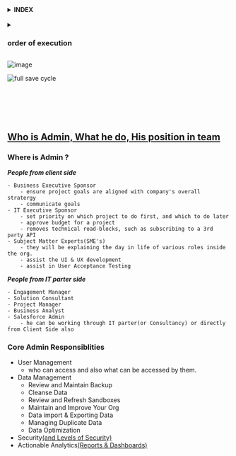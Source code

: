 
<details>
<summary>  <b> INDEX </b>  </summary>
<p>

---

- orgs
	- sandbox
	- production
	- developer edition
	- trailhead playground
	
- apps , app exchange
	- standard navigation
	- console navigation
	
- configuration & setup
	- salesforce platform basics
	- prepare org for users
	- user management
	- view and manage users
- Data security
	- control access to org
		- Restrict Login Hours and IP Ranges
	- control access to object
		- profiles
		- permission sets
			- Create New Users and Allow a User to Delete Accounts
		- permission set groups
	- control access to fields
	- control access to records
		- Sharing settings
			- OWD
			- define sharing rules
		- create a role hierarchy
		- manual sharing
		- filteration methods
			- restriction rules
			- scoping rules
- Object manager & Lightning App Builder
	- types of objects
	- types of objects relationships
		- look up (0,1 - many)
		- master details (1 - many)
		- junction object (many - many)
		- considerations for creating relationships
			- relationship limits ????
			- Converting relationship ????
				- lookup -> masterdetail
				- masterdetail -> lookup
			- self relationships ????
			- impact of relationships on objects
	- working with Schema Builder
- Fields
	- types of fields
	- feed tracking vs feed history tracking
	- implement roolup summary
	- validation rules
	- field dependencies
	- notes on changing field types ????

- Duplicate Rules & Matching rules

- Record types

- Customization
	- create and customize lightning apps
	- create and customize lightning record pages
		- compact layout
		- quick actions
		- create custom buttons and links
		- record types
	- create and customize list view
	
- Data Management
	- Data import wizard
	- Data loader

- Reports & dashboards
	- types of reports
	- report types
		- types of report types
	- access level for Reports and Dashboards folders
	
- Process Automation
	- declarative
		- Approval process
		- workflow
		- process
		- flow
	- programmatic
		- apex triggers
	

- Sales Cloud
	- account & contacts and their relationship
	- Leads & opportunity for lightning experience
		- lead conversion
		- selling as a team & splitting the credit
	- kanban view
	- creating price book & tracking product
	- Configure Quotes for Your Customers and Track Contracts
	- Campaigns
		- organising campaigns
		- reports on campaigns
	- creating sales process to edit opportunity picklist
	- customizing lead path
	- web to lead conversion

- Service Cloud
	- web to case
	- email to case
	- case escalation rules
	- Automate case management
	- create a process for managing cases
	- case queues and assignment rules
	- case escalation rules
	- Enable Entitlements and Set Up Service Contracts
	- Create an Entitlement Process
	- Create Service Contracts with Entitlements

- Community cloud

- experience cloud


			



---

</p>
</details>




<br/>




<details>
<summary> <h3> order of execution </h3> </summary>
<p>

<table>
<tr>
<td>

	- 1. System Validation Rules
	- 2. Apex Before Triggers
	- 3. Custom Validation Rules
	- 4. Duplicate Rules
	- 5. Apex After Triggers

</td>
<td>

	- 6. Assignment Rules
	- 7. Auto-Response Rules

</td>
<td>

	- 8. Workflow Rules
	- 9. Processes
	- 10. Flows

</td>
<td>

	- 10. Escalation Rules
	- 11. Roll-Up Summary Fields
	- 12. Criteria based sharing rules

</td>
</tr>
</table>
</p>
</details>

![image](https://user-images.githubusercontent.com/63545175/192946302-886d6927-644a-4225-a40c-7955c99f16a3.png)

![full save cycle](https://user-images.githubusercontent.com/63545175/214839473-490a4c10-5343-4e65-920f-7d72ef058d7a.png)



<br/>

<br/>

<br/>

<br/>


## [Who is Admin, What he do, His position in team](https://www.youtube.com/watch?v=xhbMHNbjKK8)

### Where is Admin ?

***People from client side***
```
- Business Executive Sponsor
	- ensure project goals are aligned with company's overall stratergy
	- communicate goals
- IT Executive Sponsor
	- set priority on which project to do first, and which to do later
	- approve budget for a project
	- removes technical road-blocks, such as subscribing to a 3rd party API
- Subject Matter Experts(SME's)
	- they will be explaining the day in life of various roles inside the org.
	- assist the UI & UX development
	- assist in User Acceptance Testing
```

***People from IT parter side***	
```
- Engagement Manager
- Solution Consultant
- Project Manager
- Business Analyst
- Salesforce Admin
	- he can be working through IT parter(or Consultancy) or directly from Client Side also
```





### Core Admin Responsiblities
- User Management 
	- who can access and also what can be accessed by them.
- Data Management
	- Review and Maintain Backup
	- Cleanse Data
	- Review and Refresh Sandboxes
	- Maintain and Improve Your Org
	- Data import & Exporting Data
	- Managing Duplicate Data
	- Data Optimization
- Security[(and Levels of Security)](https://github.com/saif-mal1k/Salesforce-Notes/tree/main/2.%20Admin/chapter%2004%20Data%20Security)
- Actionable Analytics[(Reports & Dashboards)](https://github.com/saif-mal1k/Salesforce-Notes/tree/main/2.%20Admin/chapter%2009%20Reports%20%26%20Dashboards)


  
  
  



